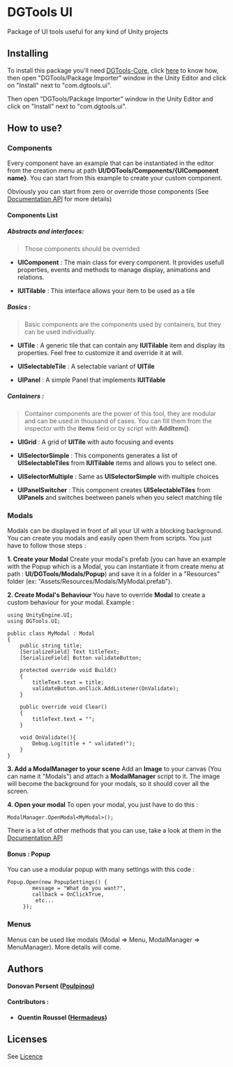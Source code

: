 # DGTools UI

Package of UI tools useful for any kind of Unity projects

## Installing

To install this package you'll need [DGTools-Core](https://github.com/Poulpinou/DGTools-Core), click [here](https://github.com/Poulpinou/DGTools-Core) to know how, then open "DGTools/Package Importer" window in the Unity Editor and click on "Install" next to "com.dgtools.ui".

Then open "DGTools/Package Importer" window in the Unity Editor and click on "Install" next to "com.dgtools.ui".

## How to use?

### Components

Every component have an example that can be instantiated in the editor from the creation menu at path **UI/DGTools/Components/{UIComponent name}**. You can start from this example to create your custom component. 

Obviously you can start from zero or override those components (See [Documentation API](https://poulpinou.github.io/DGTools-UI/annotated.html) for more details)

#### Components List
##### **Abstracts and interfaces**:
> Those components should be overrided

 - **UIComponent** : The main class for every component. It provides usefull properties, events and methods to manage display, animations and relations.

 - **IUITilable** : This interface allows your item to be used as a tile

##### **Basics** :
> Basic components are the components used by containers, but they can be used individually.

 - **UITile** : A generic tile that can contain any **IUITilable** item and display its properties. Feel free to customize it and override it at will.

 - **UISelectableTile** : A selectable variant of **UITile**

 - **UIPanel** : A simple Panel that implements **IUITilable**

##### **Containers** :
> Container components are the power of this tool, they are modular and can be used in thousand of cases. You can fill them from the inspector with the **items** field or by script with **AddItem()**.

 - **UIGrid** : A grid of **UITile** with auto focusing and events

 - **UISelectorSimple** : This components generates a list of **UISelectableTiles** from **IUITilable** items and allows you to select one. 

 - **UISelectorMultiple** : Same as **UISelectorSimple** with multiple choices

 - **UIPanelSwitcher** : This component creates **UISelectableTiles** from **UIPanels** and switches beetween panels when you select matching tile

### Modals
Modals can be displayed in front of all your UI with a blocking background. You can create you modals and easily open them from scripts. You just have to follow those steps :

**1. Create your Modal**
Create your modal's prefab (you can have an example with the Popup which is a Modal, you can instantiate it from create menu at path : **UI/DGTools/Modals/Popup**) and save it in a folder in a "Resources" folder (ex: "Assets/Resources/Modals/MyModal.prefab"). 

**2. Create Modal's Behaviour**
You have to override **Modal** to create a custom behaviour for your modal.
Example : 

```
using UnityEngine.UI;
using DGTools.UI;

public class MyModal : Modal
{
	public string title;
	[SerializeField] Text titleText;
	[SerializeField] Button validateButton;
    
	protected override void Build()
	{
		titleText.text = title;
		validateButton.onClick.AddListener(OnValidate);
	}

	public override void Clear()
	{
		titleText.text = "";
	}

	void OnValidate(){
		Debug.Log(title + " validated!");
	}
}
```

**3. Add a ModalManager to your scene**
Add an **Image** to your canvas (You can name it "Modals") and attach a **ModalManager** script to it. The image will become the background for your modals, so it should cover all the screen.

**4. Open your modal**
To open your modal, you just have to do this : 

```
ModalManager.OpenModal<MyModal>();
```

There is a lot of other methods that you can use, take a look at them in the [Documentation API](https://poulpinou.github.io/DGTools-UI/annotated.html)

#### Bonus : Popup
You can use a modular popup with many settings with this code : 
```
Popup.Open(new PopupSettings() {
		message = "What do you want?",
		callback = OnClickTrue,
		 etc...
	 });
```

### Menus

Menus can be used like modals (Modal => Menu, ModalManager => MenuManager). More details will come.

## Authors

 **Donovan Persent ([Poulpinou](https://github.com/Poulpinou))**

#### Contributors :
-  **Quentin Roussel ([Hermadeus](https://github.com/Hermadeus))**

## Licenses
See [Licence](https://github.com/Poulpinou/DGTools-Core/LICENCE.md)
